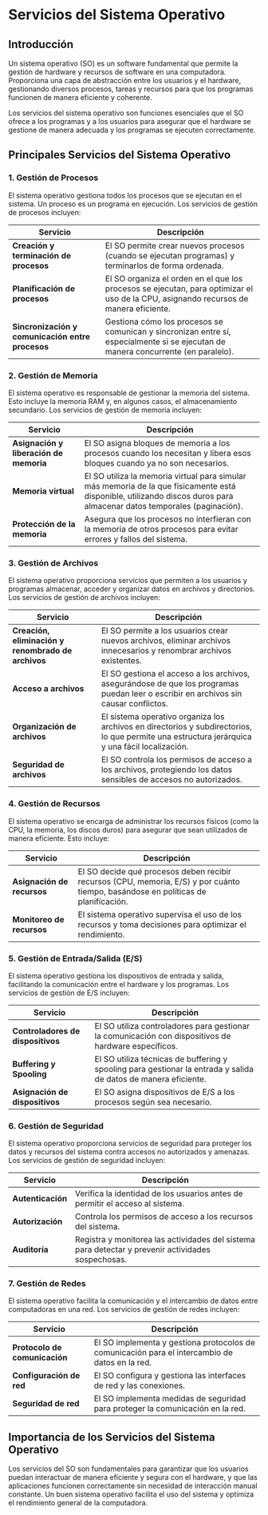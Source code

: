 # **Servicios del Sistema Operativo**

## Introducción

Un sistema operativo (SO) es un software fundamental que permite la gestión de hardware y recursos de software en una computadora. Proporciona una capa de abstracción entre los usuarios y el hardware, gestionando diversos procesos, tareas y recursos para que los programas funcionen de manera eficiente y coherente.

Los servicios del sistema operativo son funciones esenciales que el SO ofrece a los programas y a los usuarios para asegurar que el hardware se gestione de manera adecuada y los programas se ejecuten correctamente.

## Principales Servicios del Sistema Operativo

### 1. Gestión de Procesos

El sistema operativo gestiona todos los procesos que se ejecutan en el sistema. Un proceso es un programa en ejecución. Los servicios de gestión de procesos incluyen:

| Servicio | Descripción |
|----------|-------------|
| **Creación y terminación de procesos** | El SO permite crear nuevos procesos (cuando se ejecutan programas) y terminarlos de forma ordenada. |
| **Planificación de procesos** | El SO organiza el orden en el que los procesos se ejecutan, para optimizar el uso de la CPU, asignando recursos de manera eficiente. |
| **Sincronización y comunicación entre procesos** | Gestiona cómo los procesos se comunican y sincronizan entre sí, especialmente si se ejecutan de manera concurrente (en paralelo). |

### 2. Gestión de Memoria

El sistema operativo es responsable de gestionar la memoria del sistema. Esto incluye la memoria RAM y, en algunos casos, el almacenamiento secundario. Los servicios de gestión de memoria incluyen:

| Servicio | Descripción |
|----------|-------------|
| **Asignación y liberación de memoria** | El SO asigna bloques de memoria a los procesos cuando los necesitan y libera esos bloques cuando ya no son necesarios. |
| **Memoria virtual** | El SO utiliza la memoria virtual para simular más memoria de la que físicamente está disponible, utilizando discos duros para almacenar datos temporales (paginación). |
| **Protección de la memoria** | Asegura que los procesos no interfieran con la memoria de otros procesos para evitar errores y fallos del sistema. |

### 3. Gestión de Archivos

El sistema operativo proporciona servicios que permiten a los usuarios y programas almacenar, acceder y organizar datos en archivos y directorios. Los servicios de gestión de archivos incluyen:

| Servicio | Descripción |
|----------|-------------|
| **Creación, eliminación y renombrado de archivos** | El SO permite a los usuarios crear nuevos archivos, eliminar archivos innecesarios y renombrar archivos existentes. |
| **Acceso a archivos** | El SO gestiona el acceso a los archivos, asegurándose de que los programas puedan leer o escribir en archivos sin causar conflictos. |
| **Organización de archivos** | El sistema operativo organiza los archivos en directorios y subdirectorios, lo que permite una estructura jerárquica y una fácil localización. |
| **Seguridad de archivos** | El SO controla los permisos de acceso a los archivos, protegiendo los datos sensibles de accesos no autorizados. |

### 4. Gestión de Recursos

El sistema operativo se encarga de administrar los recursos físicos (como la CPU, la memoria, los discos duros) para asegurar que sean utilizados de manera eficiente. Esto incluye:

| Servicio | Descripción |
|----------|-------------|
| **Asignación de recursos** | El SO decide qué procesos deben recibir recursos (CPU, memoria, E/S) y por cuánto tiempo, basándose en políticas de planificación. |
| **Monitoreo de recursos** | El sistema operativo supervisa el uso de los recursos y toma decisiones para optimizar el rendimiento. |

### 5. Gestión de Entrada/Salida (E/S)

El sistema operativo gestiona los dispositivos de entrada y salida, facilitando la comunicación entre el hardware y los programas. Los servicios de gestión de E/S incluyen:

| Servicio | Descripción |
|----------|-------------|
| **Controladores de dispositivos** | El SO utiliza controladores para gestionar la comunicación con dispositivos de hardware específicos. |
| **Buffering y Spooling** | El SO utiliza técnicas de buffering y spooling para gestionar la entrada y salida de datos de manera eficiente. |
| **Asignación de dispositivos** | El SO asigna dispositivos de E/S a los procesos según sea necesario. |

### 6. Gestión de Seguridad

El sistema operativo proporciona servicios de seguridad para proteger los datos y recursos del sistema contra accesos no autorizados y amenazas. Los servicios de gestión de seguridad incluyen:

| Servicio | Descripción |
|----------|-------------|
| **Autenticación** | Verifica la identidad de los usuarios antes de permitir el acceso al sistema. |
| **Autorización** | Controla los permisos de acceso a los recursos del sistema. |
| **Auditoría** | Registra y monitorea las actividades del sistema para detectar y prevenir actividades sospechosas. |

### 7. Gestión de Redes

El sistema operativo facilita la comunicación y el intercambio de datos entre computadoras en una red. Los servicios de gestión de redes incluyen:

| Servicio | Descripción |
|----------|-------------|
| **Protocolo de comunicación** | El SO implementa y gestiona protocolos de comunicación para el intercambio de datos en la red. |
| **Configuración de red** | El SO configura y gestiona las interfaces de red y las conexiones. |
| **Seguridad de red** | El SO implementa medidas de seguridad para proteger la comunicación en la red. |

## Importancia de los Servicios del Sistema Operativo

Los servicios del SO son fundamentales para garantizar que los usuarios puedan interactuar de manera eficiente y segura con el hardware, y que las aplicaciones funcionen correctamente sin necesidad de interacción manual constante. Un buen sistema operativo facilita el uso del sistema y optimiza el rendimiento general de la computadora.
